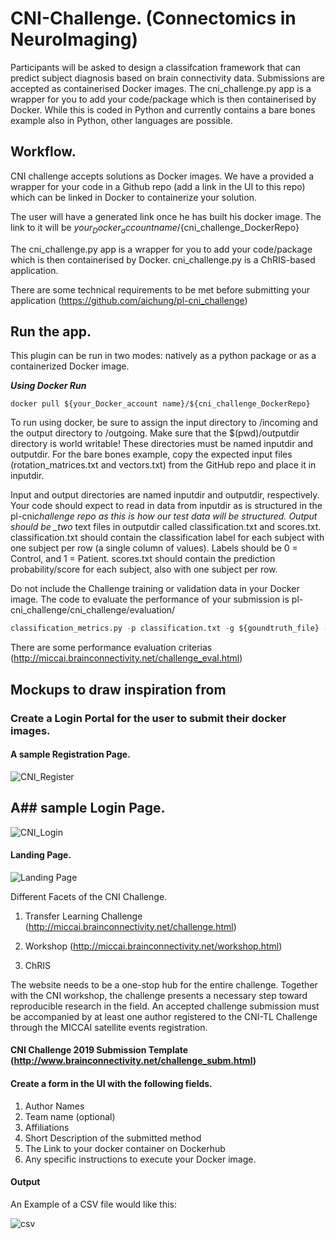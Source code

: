 # CNI-Challenge. (Connectomics in NeuroImaging)

Participants will be asked to design a classifcation framework that can predict subject diagnosis based on brain connectivity data. Submissions are accepted as containerised Docker images.
The cni_challenge.py app is a wrapper for you to add your code/package which is then containerised by Docker. While this is coded in Python and currently contains a bare bones example also in Python, other languages are possible.

## Workflow.

CNI challenge accepts solutions as Docker images. We have a provided a wrapper for your code in a Github repo (add a link in the UI to this repo) which can be linked in Docker to containerize your solution.

The user will have a generated link once he has built his docker image. The link to it will be ${your_Docker_account name}/${cni_challenge_DockerRepo}

The cni_challenge.py app is a wrapper for you to add your code/package which is then containerised by Docker. cni_challenge.py is a ChRIS-based application.

There are some technical requirements to be met before submitting your application (https://github.com/aichung/pl-cni_challenge)

## Run the app.

This plugin can be run in two modes: natively as a python package or as a containerized Docker image.

**_Using Docker Run_**

```docker
docker pull ${your_Docker_account name}/${cni_challenge_DockerRepo}
```

To run using docker, be sure to assign the input directory to /incoming and the output directory to /outgoing. Make sure that the \$(pwd)/outputdir directory is world writable! These directories must be named inputdir and outputdir. For the bare bones example, copy the expected input files (rotation_matrices.txt and vectors.txt) from the GitHub repo and place it in inputdir.

Input and output directories are named inputdir and outputdir, respectively. Your code should expect to read in data from inputdir as is structured in the pl-cni*challenge repo as this is how our test data will be structured.
Output should be \_two* text files in outputdir called classification.txt and scores.txt. classification.txt should contain the classification label for each subject with one subject per row (a single column of values). Labels should be 0 = Control, and 1 = Patient. scores.txt should contain the prediction probability/score for each subject, also with one subject per row.

Do not include the Challenge training or validation data in your Docker image.
The code to evaluate the performance of your submission is pl-cni_challenge/cni_challenge/evaluation/

```python
classification_metrics.py -p classification.txt -g ${goundtruth_file} -o ${output_file}
```

There are some performance evaluation criterias (http://miccai.brainconnectivity.net/challenge_eval.html)

## Mockups to draw inspiration from

### Create a Login Portal for the user to submit their docker images.

#### A sample Registration Page.

![CNI_Register](https://user-images.githubusercontent.com/15992276/73865933-0349c980-4812-11ea-97ec-31978c945367.png)

## A## sample Login Page.

![CNI_Login](https://user-images.githubusercontent.com/15992276/73865931-02b13300-4812-11ea-8754-dbb20835bf3b.png)

#### Landing Page.

![Landing Page](https://user-images.githubusercontent.com/15992276/73867794-448fa880-4815-11ea-8a6c-050af683f814.png)

Different Facets of the CNI Challenge.

1. Transfer Learning Challenge (http://miccai.brainconnectivity.net/challenge.html)

2. Workshop (http://miccai.brainconnectivity.net/workshop.html)

3. ChRIS

The website needs to be a one-stop hub for the entire challenge. Together with the CNI workshop, the challenge presents a necessary step toward reproducible research in the field.
An accepted challenge submission must be accompanied by at least one author registered to the CNI-TL Challenge through the MICCAI satellite events registration.

#### CNI Challenge 2019 Submission Template (http://www.brainconnectivity.net/challenge_subm.html)

#### Create a form in the UI with the following fields.

1. Author Names
2. Team name (optional)
3. Affiliations
4. Short Description of the submitted method
5. The Link to your docker container on Dockerhub
6. Any specific instructions to execute your Docker image.

#### Output

An Example of a CSV file would like this:

![csv](https://user-images.githubusercontent.com/15992276/73888384-8b909480-483b-11ea-8222-fdc9dcae8f7b.png)
